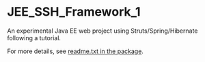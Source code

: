 JEE_SSH_Framework_1
===================

An experimental Java EE web project using Struts/Spring/Hibernate following a tutorial.

For more details, see <a href="https://github.com/chenx/JavaEE_SSH_1/tree/master/JavaEE_SSH">readme.txt in the package</a>.
